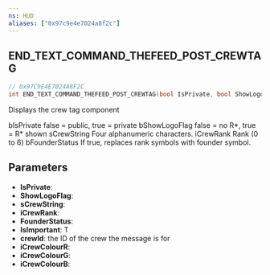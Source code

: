 ```yaml
---
ns: HUD
aliases: ["0x97c9e4e7024a8f2c"]
---
```

## END_TEXT_COMMAND_THEFEED_POST_CREWTAG

```c
// 0x97C9E4E7024A8F2C
int END_TEXT_COMMAND_THEFEED_POST_CREWTAG(bool IsPrivate, bool ShowLogoFlag, string sCrewString, int iCrewRank, bool FounderStatus, bool IsImportant, int crewId, int iCrewColourR, int iCrewColourG, int iCrewColourB);
```

Displays the crew tag component

bIsPrivate false = public, true = private bShowLogoFlag false = no R*, true = R* shown sCrewString Four alphanumeric characters. iCrewRank Rank (0 to 6) bFounderStatus If true, replaces rank symbols with founder symbol.


## Parameters
* **IsPrivate**: 
* **ShowLogoFlag**: 
* **sCrewString**: 
* **iCrewRank**: 
* **FounderStatus**: 
* **IsImportant**: T
* **crewId**: the ID of the crew the message is for
* **iCrewColourR**: 
* **iCrewColourG**: 
* **iCrewColourB**: 
